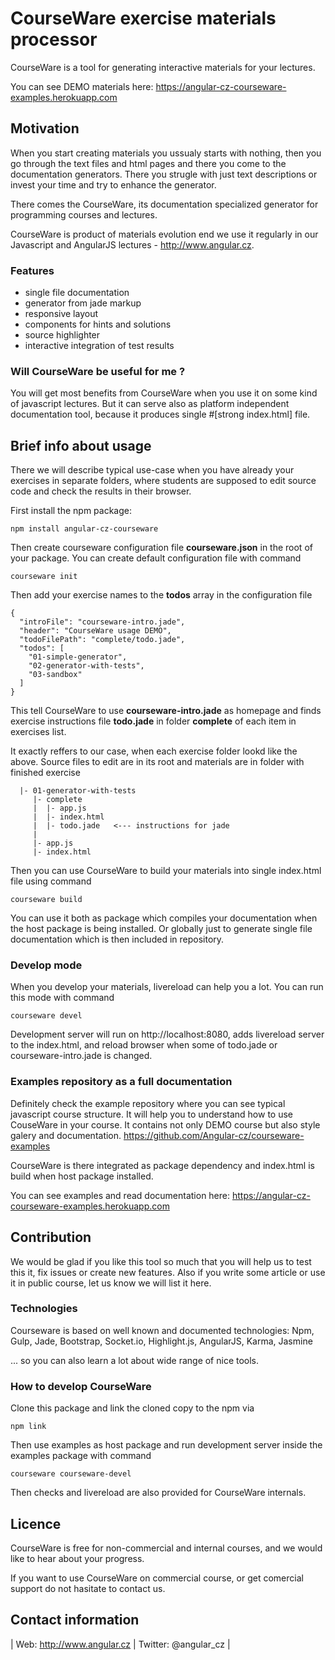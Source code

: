 # CourseWare exercise materials processor

CourseWare is a tool for generating interactive materials for your lectures.

You can see DEMO materials here: https://angular-cz-courseware-examples.herokuapp.com

## Motivation
When you start creating materials you ussualy starts with nothing, then you go through the text files and html pages and there 
you come to the documentation generators. There you strugle with just text descriptions or invest your time and try to enhance the generator. 

There comes the CourseWare, its documentation specialized generator for programming courses and lectures.

CourseWare is product of materials evolution end we use it regularly in our Javascript and AngularJS lectures - http://www.angular.cz. 

### Features
 - single file documentation
 - generator from jade markup
 - responsive layout
 - components for hints and solutions
 - source highlighter
 - interactive integration of test results

### Will CourseWare be useful for me ?
You will get most benefits from CourseWare when you use it on some kind of javascript lectures. But it can serve also as platform independent documentation tool, because it produces single #[strong index.html] file.

## Brief info about usage

There we will describe typical use-case when you have already your exercises in separate folders, where students are supposed 
to edit source code and check the results in their browser.

First install the npm package: 

```
npm install angular-cz-courseware
```

Then create courseware configuration file **courseware.json** in the root of your package. 
You can create default configuration file with command

```
courseware init
```

Then add your exercise names to the **todos** array in the configuration file

```
{
  "introFile": "courseware-intro.jade",
  "header": "CourseWare usage DEMO",
  "todoFilePath": "complete/todo.jade",
  "todos": [
    "01-simple-generator",
    "02-generator-with-tests",
    "03-sandbox"
  ]
}
```

This tell CourseWare to use **courseware-intro.jade** as homepage and finds exercise instructions file **todo.jade** in folder 
**complete** of each item in exercises list.

It exactly reffers to our case, when each exercise folder lookd like the above. 
Source files to edit are in its root and materials are in folder with finished exercise

```
  |- 01-generator-with-tests
     |- complete
     |  |- app.js
     |  |- index.html
     |  |- todo.jade   <--- instructions for jade
     |
     |- app.js
     |- index.html
```

Then you can use CourseWare to build your materials into single index.html file using command

```
courseware build
```

You can use it both as package which compiles your documentation when the host package is being installed. 
Or globally just to generate single file documentation which is then included in repository.

### Develop mode
When you develop your materials, livereload can help you a lot. You can run this mode with command

```
courseware devel
```

Development server will run on http://localhost:8080, adds livereload server to the index.html,
and reload browser when some of todo.jade or courseware-intro.jade is changed.

### Examples repository as a full documentation

Definitely check the example repository where you can see typical javascript course structure. 
It will help you to understand how to use CouseWare in your course.
It contains not only DEMO course but also style galery and documentation. https://github.com/Angular-cz/courseware-examples

CourseWare is there integrated as package dependency and index.html is build when host package installed.

You can see examples and read documentation here: https://angular-cz-courseware-examples.herokuapp.com

## Contribution
We would be glad if you like this tool so much that you will help us to test this it, fix issues or create new features. 
Also if you write some article or use it in public course, let us know we will list it here.

### Technologies
Courseware is based on well known and documented technologies: Npm, Gulp, Jade, Bootstrap, Socket.io, Highlight.js, AngularJS, Karma, Jasmine 

... so you can also learn a lot about wide range of nice tools.

### How to develop CourseWare

Clone this package and link the cloned copy to the npm via

```
npm link
```

Then use examples as host package and run development server inside the examples package with command

```
courseware courseware-devel
```

Then checks and livereload are also provided for CourseWare internals.

## Licence
CourseWare is free for non-commercial and internal courses, and we would like to hear about your progress.

If you want to use CourseWare on commercial course, or get comercial support do not hasitate to contact us.

## Contact information

| Web: http://www.angular.cz | Twitter: @angular_cz |
